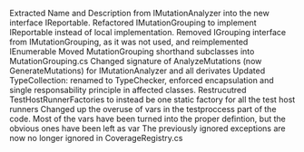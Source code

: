 Extracted Name and Description from IMutationAnalyzer into the new interface IReportable.
Refactored IMutationGrouping to implement IReportable instead of local implementation.
Removed IGrouping interface from IMutationGrouping, as it was not used, and reimplemented IEnumerable
Moved MutationGrouping shorthand subclasses into MutationGrouping.cs
Changed signature of AnalyzeMutations (now GenerateMutations) for IMutationAnalyzer and all derivates
Updated TypeCollection: renamed to TypeChecker, enforced encapsulation and single responsability principle in affected classes.
Restrucutred TestHostRunnerFactories to instead be one static factory for all the test host runners
Changed up the overuse of vars in the testproccess part of the code. Most of the vars have been turned into the proper defintion, but the obvious ones have been left as var
The previously ignored exceptions are now no longer ignored in CoverageRegistry.cs 